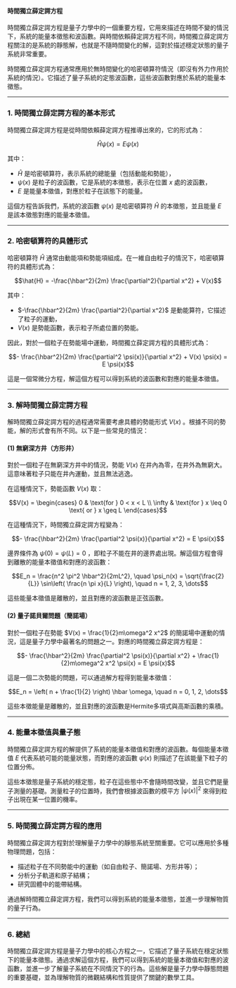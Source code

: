 #### 時間獨立薛定諤方程

時間獨立薛定諤方程是量子力學中的一個重要方程，它用來描述在時間不變的情況下，系統的能量本徵態和波函數。與時間依賴薛定諤方程不同，時間獨立薛定諤方程關注的是系統的靜態解，也就是不隨時間變化的解，這對於描述穩定狀態的量子系統非常重要。

時間獨立薛定諤方程通常應用於無時間變化的哈密頓算符情況（即沒有外力作用於系統的情況）。它描述了量子系統的定態波函數，這些波函數對應於系統的能量本徵態。

---

### **1. 時間獨立薛定諤方程的基本形式**

時間獨立薛定諤方程是從時間依賴薛定諤方程推導出來的，它的形式為：

```math
\hat{H} \psi(x) = E \psi(x)
```

其中：
-  $`\hat{H}`$  是哈密頓算符，表示系統的總能量（包括動能和勢能），
-  $`\psi(x)`$  是粒子的波函數，它是系統的本徵態，表示在位置  $`x`$  處的波函數，
-  $`E`$  是能量本徵值，對應於粒子在該態下的能量。

這個方程告訴我們，系統的波函數  $`\psi(x)`$  是哈密頓算符  $`\hat{H}`$  的本徵態，並且能量  $`E`$  是該本徵態對應的能量本徵值。

---

### **2. 哈密頓算符的具體形式**

哈密頓算符  $`\hat{H}`$  通常由動能項和勢能項組成。在一維自由粒子的情況下，哈密頓算符的具體形式為：

```math
\hat{H} = -\frac{\hbar^2}{2m} \frac{\partial^2}{\partial x^2} + V(x)
```

其中：
-  $`-\frac{\hbar^2}{2m} \frac{\partial^2}{\partial x^2}`$  是動能算符，它描述了粒子的運動，
-  $`V(x)`$  是勢能函數，表示粒子所處位置的勢能。

因此，對於一個粒子在勢能場中運動，時間獨立薛定諤方程的具體形式為：

```math
- \frac{\hbar^2}{2m} \frac{\partial^2 \psi(x)}{\partial x^2} + V(x) \psi(x) = E \psi(x)
```

這是一個常微分方程，解這個方程可以得到系統的波函數和對應的能量本徵值。

---

### **3. 解時間獨立薛定諤方程**

解時間獨立薛定諤方程的過程通常需要考慮具體的勢能形式  $`V(x)`$ 。根據不同的勢能，解的形式會有所不同。以下是一些常見的情況：

#### **(1) 無窮深方井（方形井）**

對於一個粒子在無窮深方井中的情況，勢能  $`V(x)`$  在井內為零，在井外為無窮大。這意味著粒子只能在井內運動，並且無法逃逸。

在這種情況下，勢能函數  $`V(x)`$  取：

```math
V(x) = 
\begin{cases} 
0 & \text{for } 0 < x < L \\
\infty & \text{for } x \leq 0 \text{ or } x \geq L
\end{cases}
```

在這種情況下，時間獨立薛定諤方程變為：

```math
- \frac{\hbar^2}{2m} \frac{\partial^2 \psi(x)}{\partial x^2} = E \psi(x)
```

邊界條件為  $`\psi(0) = \psi(L) = 0`$ ，即粒子不能在井的邊界處出現。解這個方程會得到離散的能量本徵值和對應的波函數：

```math
E_n = \frac{n^2 \pi^2 \hbar^2}{2mL^2}, \quad \psi_n(x) = \sqrt{\frac{2}{L}} \sin\left( \frac{n \pi x}{L} \right), \quad n = 1, 2, 3, \dots
```

這些能量本徵值是離散的，並且對應的波函數是正弦函數。

#### **(2) 量子諾貝爾問題（簡諾場）**

對於一個粒子在勢能  $`V(x) = \frac{1}{2}m\omega^2 x^2`$  的簡諾場中運動的情況，這是量子力學中最著名的問題之一。對應的時間獨立薛定諤方程是：

```math
- \frac{\hbar^2}{2m} \frac{\partial^2 \psi(x)}{\partial x^2} + \frac{1}{2}m\omega^2 x^2 \psi(x) = E \psi(x)
```

這是一個二次勢能的問題，可以通過解方程得到能量本徵值：

```math
E_n = \left( n + \frac{1}{2} \right) \hbar \omega, \quad n = 0, 1, 2, \dots
```

這些本徵能量是離散的，並且對應的波函數是Hermite多項式與高斯函數的乘積。

---

### **4. 能量本徵值與量子態**

時間獨立薛定諤方程的解提供了系統的能量本徵值和對應的波函數。每個能量本徵值  $`E`$  代表系統可能的能量狀態，而對應的波函數  $`\psi(x)`$  則描述了在該能量下粒子的位置分佈。

這些本徵態是量子系統的穩定態，粒子在這些態中不會隨時間改變，並且它們是量子測量的基礎。測量粒子的位置時，我們會根據波函數的模平方  $`|\psi(x)|^2`$  來得到粒子出現在某一位置的機率。

---

### **5. 時間獨立薛定諤方程的應用**

時間獨立薛定諤方程對於理解量子力學中的靜態系統至關重要。它可以應用於多種物理問題，包括：
- 描述粒子在不同勢能中的運動（如自由粒子、簡諾場、方形井等）；
- 分析分子軌道和原子結構；
- 研究固體中的能帶結構。

通過解時間獨立薛定諤方程，我們可以得到系統的能量本徵態，並進一步理解物質的量子行為。

---

### **6. 總結**

時間獨立薛定諤方程是量子力學中的核心方程之一，它描述了量子系統在穩定狀態下的能量本徵態。通過求解這個方程，我們可以得到系統的能量本徵值和對應的波函數，並進一步了解量子系統在不同情況下的行為。這些解是量子力學中靜態問題的重要基礎，並為理解物質的微觀結構和性質提供了關鍵的數學工具。